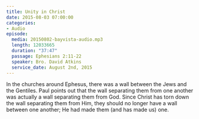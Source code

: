 ```yaml
---
title: Unity in Christ
date: 2015-08-03 07:00:00
categories:
- Audio
episode:
  media: 20150802-bayvista-audio.mp3
  length: 12033665
  duration: "37:47"
  passage: Ephesians 2:11-22
  speaker: Bro. David Atkins
  service_date: August 2nd, 2015
---
```

In the churches around Ephesus, there was a wall between the Jews and the Gentiles. Paul points out that the wall separating them from one another was actually a wall separating them from God. Since Christ has torn down the wall separating them from Him, they should no longer have a wall between one another; He had made them (and has made us) one.